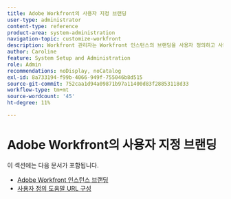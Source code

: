 ```yaml
---
title: Adobe Workfront의 사용자 지정 브랜딩
user-type: administrator
content-type: reference
product-area: system-administration
navigation-topic: customize-workfront
description: Workfront 관리자는 Workfront 인스턴스의 브랜딩을 사용자 정의하고 사용자 지정 도움말 URL을 만들 수 있습니다.
author: Caroline
feature: System Setup and Administration
role: Admin
recommendations: noDisplay, noCatalog
exl-id: 8a733194-f99b-4066-949f-755046b8d515
source-git-commit: 752caa1d94a09871b97a11400d83f28853118d33
workflow-type: tm+mt
source-wordcount: '45'
ht-degree: 11%

---
```


# Adobe Workfront의 사용자 지정 브랜딩

이 섹션에는 다음 문서가 포함됩니다.

* [Adobe Workfront 인스턴스 브랜딩](../../../administration-and-setup/customize-workfront/brand-workfront/brand-your-workfront-instance.md)
* [사용자 정의 도움말 URL 구성](../../../administration-and-setup/customize-workfront/brand-workfront/configure-custom-help-url.md)
